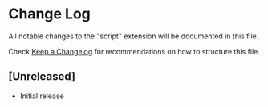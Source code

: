 # Change Log
All notable changes to the "script" extension will be documented in this file.

Check [Keep a Changelog](http://keepachangelog.com/) for recommendations on how to structure this file.

## [Unreleased]
- Initial release